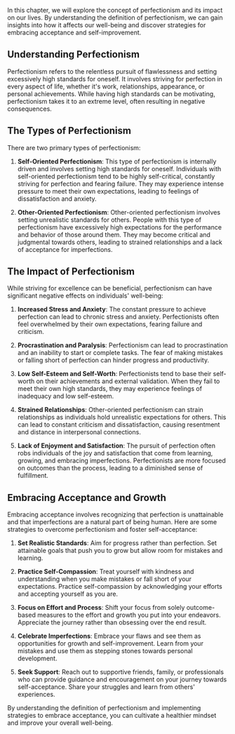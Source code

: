 
In this chapter, we will explore the concept of perfectionism and its impact on our lives. By understanding the definition of perfectionism, we can gain insights into how it affects our well-being and discover strategies for embracing acceptance and self-improvement.

Understanding Perfectionism
---------------------------

Perfectionism refers to the relentless pursuit of flawlessness and setting excessively high standards for oneself. It involves striving for perfection in every aspect of life, whether it's work, relationships, appearance, or personal achievements. While having high standards can be motivating, perfectionism takes it to an extreme level, often resulting in negative consequences.

The Types of Perfectionism
--------------------------

There are two primary types of perfectionism:

1. **Self-Oriented Perfectionism**: This type of perfectionism is internally driven and involves setting high standards for oneself. Individuals with self-oriented perfectionism tend to be highly self-critical, constantly striving for perfection and fearing failure. They may experience intense pressure to meet their own expectations, leading to feelings of dissatisfaction and anxiety.

2. **Other-Oriented Perfectionism**: Other-oriented perfectionism involves setting unrealistic standards for others. People with this type of perfectionism have excessively high expectations for the performance and behavior of those around them. They may become critical and judgmental towards others, leading to strained relationships and a lack of acceptance for imperfections.

The Impact of Perfectionism
---------------------------

While striving for excellence can be beneficial, perfectionism can have significant negative effects on individuals' well-being:

1. **Increased Stress and Anxiety**: The constant pressure to achieve perfection can lead to chronic stress and anxiety. Perfectionists often feel overwhelmed by their own expectations, fearing failure and criticism.

2. **Procrastination and Paralysis**: Perfectionism can lead to procrastination and an inability to start or complete tasks. The fear of making mistakes or falling short of perfection can hinder progress and productivity.

3. **Low Self-Esteem and Self-Worth**: Perfectionists tend to base their self-worth on their achievements and external validation. When they fail to meet their own high standards, they may experience feelings of inadequacy and low self-esteem.

4. **Strained Relationships**: Other-oriented perfectionism can strain relationships as individuals hold unrealistic expectations for others. This can lead to constant criticism and dissatisfaction, causing resentment and distance in interpersonal connections.

5. **Lack of Enjoyment and Satisfaction**: The pursuit of perfection often robs individuals of the joy and satisfaction that come from learning, growing, and embracing imperfections. Perfectionists are more focused on outcomes than the process, leading to a diminished sense of fulfillment.

Embracing Acceptance and Growth
-------------------------------

Embracing acceptance involves recognizing that perfection is unattainable and that imperfections are a natural part of being human. Here are some strategies to overcome perfectionism and foster self-acceptance:

1. **Set Realistic Standards**: Aim for progress rather than perfection. Set attainable goals that push you to grow but allow room for mistakes and learning.

2. **Practice Self-Compassion**: Treat yourself with kindness and understanding when you make mistakes or fall short of your expectations. Practice self-compassion by acknowledging your efforts and accepting yourself as you are.

3. **Focus on Effort and Process**: Shift your focus from solely outcome-based measures to the effort and growth you put into your endeavors. Appreciate the journey rather than obsessing over the end result.

4. **Celebrate Imperfections**: Embrace your flaws and see them as opportunities for growth and self-improvement. Learn from your mistakes and use them as stepping stones towards personal development.

5. **Seek Support**: Reach out to supportive friends, family, or professionals who can provide guidance and encouragement on your journey towards self-acceptance. Share your struggles and learn from others' experiences.

By understanding the definition of perfectionism and implementing strategies to embrace acceptance, you can cultivate a healthier mindset and improve your overall well-being.
